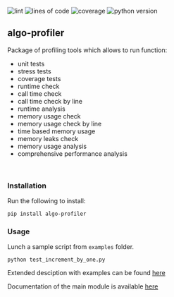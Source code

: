 ![lint](https://raw.githubusercontent.com/gist/Michael-Wisniewski/3f54787a495dfd8a05072c1eb12f9da3/raw/lint.svg)
![lines of code](https://img.shields.io/endpoint?url=https://raw.githubusercontent.com/gist/Michael-Wisniewski/3f54787a495dfd8a05072c1eb12f9da3/raw/lines_of_code.json)
![coverage](https://raw.githubusercontent.com/gist/Michael-Wisniewski/3f54787a495dfd8a05072c1eb12f9da3/raw/coverage.svg)
![python version](https://raw.githubusercontent.com/gist/Michael-Wisniewski/3f54787a495dfd8a05072c1eb12f9da3/raw/python_version.svg)

## algo-profiler

Package of profiling tools which allows to run function:
* unit tests
* stress tests
* coverage tests
* runtime check
* call time check
* call time check by line
* runtime analysis
* memory usage check
* memory usage check by line
* time based memory usage
* memory leaks check
* memory usage analysis
* comprehensive performance analysis 

</br>

### Installation

Run the following to install:
```shell
pip install algo-profiler
```

### Usage
Lunch a sample script from `examples` folder.
```shell
python test_increment_by_one.py
```
Extended desciption with examples can be found [here](href:https://aroundpython.com/2021/06/13/tool-for-writing-algorithms/)

Documentation of the main module is available [here]()

